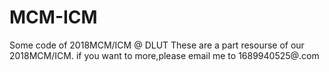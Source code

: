 # MCM-ICM
Some code of 2018MCM/ICM @ DLUT
These are a part resourse of our 2018MCM/ICM.
if you want to more,please email me to 1689940525@.com
